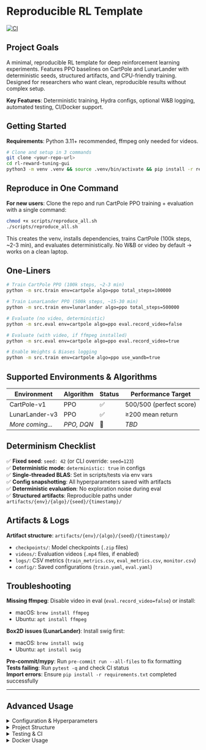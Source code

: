 # Reproducible RL Template

[![CI](https://github.com/YOUR_GH_USER/YOUR_REPO/actions/workflows/ci.yml/badge.svg)](https://github.com/YOUR_GH_USER/YOUR_REPO/actions/workflows/ci.yml)

## Project Goals

A minimal, reproducible RL template for deep reinforcement learning experiments. Features PPO baselines on CartPole and LunarLander with deterministic seeds, structured artifacts, and CPU-friendly training. Designed for researchers who want clean, reproducible results without complex setup.

**Key Features**: Deterministic training, Hydra configs, optional W&B logging, automated testing, CI/Docker support.

## Getting Started

**Requirements**: Python 3.11+ recommended, ffmpeg only needed for videos.

```bash
# Clone and setup in 3 commands
git clone <your-repo-url>
cd rl-reward-tuning-gui
python3 -m venv .venv && source .venv/bin/activate && pip install -r requirements.txt
```

## Reproduce in One Command

**For new users**: Clone the repo and run CartPole PPO training + evaluation with a single command:

```bash
chmod +x scripts/reproduce_all.sh
./scripts/reproduce_all.sh
```

This creates the venv, installs dependencies, trains CartPole (100k steps, ~2-3 min), and evaluates deterministically. No W&B or video by default → works on a clean laptop.

## One-Liners

```bash
# Train CartPole PPO (100k steps, ~2-3 min)
python -m src.train env=cartpole algo=ppo total_steps=100000

# Train LunarLander PPO (500k steps, ~15-30 min)  
python -m src.train env=lunarlander algo=ppo total_steps=500000

# Evaluate (no video, deterministic)
python -m src.eval env=cartpole algo=ppo eval.record_video=false

# Evaluate (with video, if ffmpeg installed)
python -m src.eval env=cartpole algo=ppo eval.record_video=true

# Enable Weights & Biases logging
python -m src.train env=cartpole algo=ppo use_wandb=true
```

## Supported Environments & Algorithms

| Environment | Algorithm | Status | Performance Target |
|-------------|-----------|--------|--------------------|
| CartPole-v1 | PPO | ✅ | 500/500 (perfect score) |
| LunarLander-v3 | PPO | ✅ | ≥200 mean return |
| *More coming...* | *PPO, DQN* | 🔄 | *TBD* |

## Determinism Checklist

✅ **Fixed seed**: `seed: 42` (or CLI override: `seed=123`)  
✅ **Deterministic mode**: `deterministic: true` in configs  
✅ **Single-threaded BLAS**: Set in scripts/tests via env vars  
✅ **Config snapshotting**: All hyperparameters saved with artifacts  
✅ **Deterministic evaluation**: No exploration noise during eval  
✅ **Structured artifacts**: Reproducible paths under `artifacts/{env}/{algo}/{seed}/{timestamp}/`

## Artifacts & Logs

**Artifact structure**: `artifacts/{env}/{algo}/{seed}/{timestamp}/`
- `checkpoints/`: Model checkpoints (`.zip` files)
- `videos/`: Evaluation videos (`.mp4` files, if enabled)  
- `logs/`: CSV metrics (`train_metrics.csv`, `eval_metrics.csv`, `monitor.csv`)
- `config/`: Saved configurations (`train.yaml`, `eval.yaml`)

## Troubleshooting

**Missing ffmpeg**: Disable video in eval (`eval.record_video=false`) or install:
- macOS: `brew install ffmpeg`
- Ubuntu: `apt install ffmpeg`

**Box2D issues (LunarLander)**: Install swig first:
- macOS: `brew install swig`  
- Ubuntu: `apt install swig`

**Pre-commit/mypy**: Run `pre-commit run --all-files` to fix formatting  
**Tests failing**: Run `pytest -q` and check CI status  
**Import errors**: Ensure `pip install -r requirements.txt` completed successfully

---

## Advanced Usage

<details>
<summary>Configuration & Hyperparameters</summary>

Override any parameter via CLI:
```bash
# Tune hyperparameters
python -m src.train env=lunarlander total_steps=500000 algo.ppo.learning_rate=1e-4

# Enable Weights & Biases
python -m src.train env=lunarlander use_wandb=true wandb.project=my-experiments
```

**Config files**: `configs/algo/ppo.yaml`, `configs/env/*.yaml`, `configs/config.yaml`
</details>

<details>
<summary>Project Structure</summary>

```
├── src/
│   ├── agents/ppo.py       # PPO agent wrapper (SB3)
│   ├── utils/              # Seeding, logging utilities
│   ├── train.py            # Training entrypoint with Hydra
│   └── eval.py             # Evaluation entrypoint with Hydra  
├── configs/                # YAML configuration files
├── scripts/                # Training/reproduction scripts
├── artifacts/              # Structured training outputs
├── tests/                  # pytest test suite
└── docker/                 # CPU Dockerfile
```
</details>

<details>
<summary>Testing & CI</summary>

```bash
# Run tests
pytest -q

# Run linting
pre-commit run --all-files  

# Build Docker image
docker build -f docker/CPU.Dockerfile -t rl-template-cpu .
```

**CI Status**: Tests run on Python 3.11 with deterministic settings. All jobs (lint, test, smoke) must pass.
</details>

<details>
<summary>Docker Usage</summary>

```bash
# Build CPU image
docker build -f docker/CPU.Dockerfile -t rl-template-cpu .

# Run training in container
docker run --rm -it -v "$PWD:/app" rl-template-cpu \
  python -m src.train env=cartpole algo=ppo total_steps=5000 use_wandb=false
```
</details>
